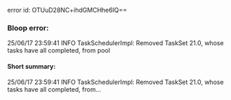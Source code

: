 error id: OTUuD28NC+ihdGMCHhe6lQ==
### Bloop error:

25/06/17 23:59:41 INFO TaskSchedulerImpl: Removed TaskSet 21.0, whose tasks have all completed, from pool
#### Short summary: 

25/06/17 23:59:41 INFO TaskSchedulerImpl: Removed TaskSet 21.0, whose tasks have all completed, from...